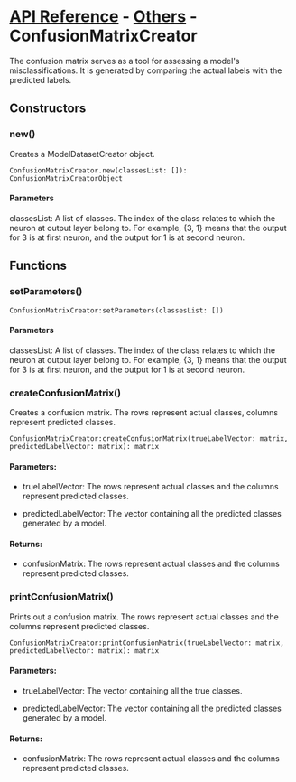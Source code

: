 # [API Reference](../../API.md) - [Others](../Others.md) - ConfusionMatrixCreator

The confusion matrix serves as a tool for assessing a model's misclassifications. It is generated by comparing the actual labels with the predicted labels.

## Constructors

### new()

Creates a ModelDatasetCreator object.

```
ConfusionMatrixCreator.new(classesList: []): ConfusionMatrixCreatorObject
```

#### Parameters

classesList: A list of classes. The index of the class relates to which the neuron at output layer belong to. For example, {3, 1} means that the output for 3 is at first neuron, and the output for 1 is at second neuron.

## Functions

### setParameters()

```
ConfusionMatrixCreator:setParameters(classesList: [])
```

#### Parameters

classesList: A list of classes. The index of the class relates to which the neuron at output layer belong to. For example, {3, 1} means that the output for 3 is at first neuron, and the output for 1 is at second neuron.

### createConfusionMatrix()

Creates a confusion matrix. The rows represent actual classes, columns represent predicted classes. 

```
ConfusionMatrixCreator:createConfusionMatrix(trueLabelVector: matrix, predictedLabelVector: matrix): matrix
```

#### Parameters:

* trueLabelVector: The rows represent actual classes and the columns represent predicted classes. 

* predictedLabelVector: The vector containing all the predicted classes generated by a model.

#### Returns:

* confusionMatrix: The rows represent actual classes and the columns represent predicted classes. 

### printConfusionMatrix()

Prints out a confusion matrix. The rows represent actual classes and the columns represent predicted classes. 

```
ConfusionMatrixCreator:printConfusionMatrix(trueLabelVector: matrix, predictedLabelVector: matrix): matrix
```

#### Parameters:

* trueLabelVector: The vector containing all the true classes.

* predictedLabelVector: The vector containing all the predicted classes generated by a model.

#### Returns:

* confusionMatrix: The rows represent actual classes and the columns represent predicted classes. 

